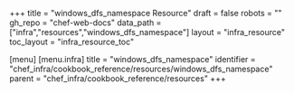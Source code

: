 +++
title = "windows_dfs_namespace Resource"
draft = false
robots = ""
gh_repo = "chef-web-docs"
data_path = ["infra","resources","windows_dfs_namespace"]
layout = "infra_resource"
toc_layout = "infra_resource_toc"

[menu]
  [menu.infra]
    title = "windows_dfs_namespace"
    identifier = "chef_infra/cookbook_reference/resources/windows_dfs_namespace"
    parent = "chef_infra/cookbook_reference/resources"
+++

<!-- The contents of this page are automatically generated from the windows_dfs_namespace.yaml file in the data directory. -->
<!-- To suggest a change, edit the https://github.com/chef/chef/blob/main/lib/chef/resource/windows_dfs_namespace.rb file
      and submit a pull request to the https://github.com/chef/chef repository. -->
